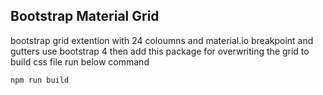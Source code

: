 ## Bootstrap Material Grid
bootstrap grid extention with 24 coloumns and material.io breakpoint and gutters
use bootstrap 4 then add this package for overwriting the grid
to build css file run below command
```
npm run build
```
